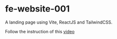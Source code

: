 # fe-website-001

A landing page using Vite, ReactJS and TailwindCSS.

Follow the instruction of this [video](git@github.com:tttinh/fe-website-001.git)
